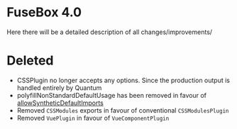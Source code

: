 # FuseBox 4.0

Here there will be a detailed description of all changes/improvements/

# Deleted

- CSSPlugin no longer accepts any options. Since the production output is
  handled entirely by Quantum
- polyfillNonStandardDefaultUsage has been removed in favour of
  [allowSyntheticDefaultImports](#allowSyntheticDefaultImports)
- Removed `CSSModules` exports in favour of conventional `CSSModulesPlugin`
- Removed `VuePlugin` in favour of `VueComponentPlugin`
